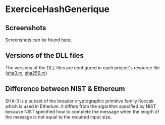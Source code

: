 ﻿# ExerciceHashGenerique


## Screenshots

Screenshots can be found [here](ExerciceHashGenerique/tree/master/Screenshots).

## Versions of the DLL files

The versions of the DLL files are configured in each project's resource file ([sha3.rc](https://github.com/bilal-elchami/ExerciceHashGenerique/blob/master/Sha3/sha3.rc#L73), [sha256.rc](https://github.com/bilal-elchami/ExerciceHashGenerique/blob/master/Sha256/sha256.rc#L72))

## Difference between NIST & Ethereum

SHA-3 is a subset of the broader cryptographic primitive family Keccak which is used in Etherium. it differs from the algorithm specified by NIST because NIST specified how to complete the message when the length of the message is not equal to the required input size.

